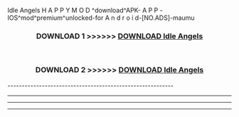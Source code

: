  Idle Angels  H A P P Y M O D ^download^APK- A P P -IOS^mod^premium^unlocked-for A n d r o i d-[NO.ADS]-maumu



<div align="center">

<h3>DOWNLOAD 1 >>>>>> <a href="https://en-mod.web.app/?en= Idle Angels ">DOWNLOAD Idle Angels  </a></h3><br>

<h3>DOWNLOAD 2 >>>>>> <a href="https://en-mod.web.app/?en= Idle Angels ">DOWNLOAD Idle Angels  </a></h3>

</div>
----------------------------------------------------------

----------------------------------------------------------

----------------------------------------------------------

----------------------------------------------------------



